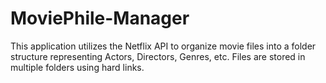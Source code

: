 MoviePhile-Manager
==================

This application utilizes the Netflix API to organize movie files into a folder structure representing Actors, Directors, Genres, etc. Files are stored in multiple folders using hard links.